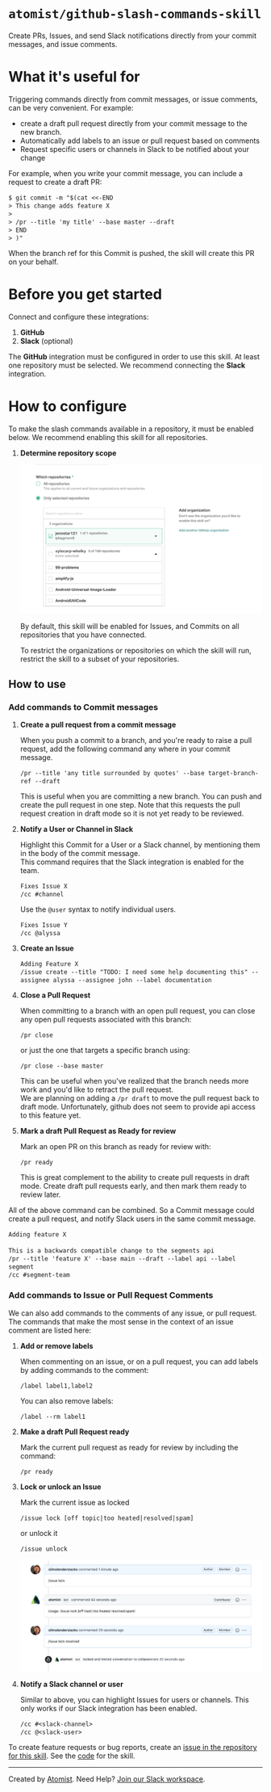 # `atomist/github-slash-commands-skill`

<!---atomist-skill-readme:start--->

Create PRs, Issues, and send Slack notifications directly from your commit messages, and issue comments.

# What it's useful for

Triggering commands directly from commit messages, or issue comments, can be very convenient. For example:

-   create a draft pull request directly from your commit message to the new branch.
-   Automatically add labels to an issue or pull request based on comments
-   Request specific users or channels in Slack to be notified about your change

For example, when you write your commit message, you can include a request to create a draft PR:

```
$ git commit -m "$(cat <<-END
> This change adds feature X
>
> /pr --title 'my title' --base master --draft
> END
> )"
```

When the branch ref for this Commit is pushed, the skill will create this PR on your behalf.

# Before you get started

Connect and configure these integrations:

1. **GitHub**
2. **Slack** (optional)

The **GitHub** integration must be configured in order to use this skill. At least one repository must be selected.
We recommend connecting the **Slack** integration.

# How to configure

To make the slash commands available in a repository, it must be enabled below. We recommend enabling this skill for
all repositories.

1. **Determine repository scope**

    ![Repository filter](docs/images/repo-filter.png)

    By default, this skill will be enabled for Issues, and Commits on all repositories that you have connected.

    To restrict the organizations or repositories on which the skill will run, restrict the skill to a subset
    of your repositories.

## How to use

### Add commands to Commit messages

1.  **Create a pull request from a commit message**

    When you push a commit to a branch, and you're ready to raise a pull request, add the following command any
    where in your commit message.

    ```
    /pr --title 'any title surrounded by quotes' --base target-branch-ref --draft
    ```

    This is useful when you are committing a new branch. You can push and create the pull request in one step.
    Note that this requests the pull request creation in draft mode so it is not yet ready to be reviewed.

2.  **Notify a User or Channel in Slack**

    Highlight this Commit for a User or a Slack channel, by mentioning them in the body of the commit message.  
    This command requires that the Slack integration is enabled for the team.

    ```
    Fixes Issue X
    /cc #channel
    ```

    Use the `@user` syntax to notify individual users.

    ```
    Fixes Issue Y
    /cc @alyssa
    ```

3.  **Create an Issue**

    ```
    Adding Feature X
    /issue create --title "TODO: I need some help documenting this" --assignee alyssa --assignee john --label documentation
    ```

4.  **Close a Pull Request**

    When committing to a branch with an open pull request, you can close any open pull requests associated with this branch:

    ```
    /pr close
    ```

    or just the one that targets a specific branch using:

    ```
    /pr close --base master
    ```

    This can be useful when you've realized that the branch needs more work and you'd like to retract the pull request.  
    We are planning on adding a `/pr draft` to move the pull request back to draft mode. Unfortunately, github does not
    seem to provide api access to this feature yet.

5.  **Mark a draft Pull Request as Ready for review**

    Mark an open PR on this branch as ready for review with:

    ```
    /pr ready
    ```

    This is great complement to the ability to create pull requests in draft mode. Create draft pull requests early,
    and then mark them ready to review later.

All of the above command can be combined. So a Commit message could create a pull request, and notify
Slack users in the same commit message.

```
Adding feature X

This is a backwards compatible change to the segments api
/pr --title 'feature X' --base main --draft --label api --label segment
/cc #segment-team
```

### Add commands to Issue or Pull Request Comments

We can also add commands to the comments of any issue, or pull request. The commands that make the most
sense in the context of an issue comment are listed here:

1.  **Add or remove labels**

    When commenting on an issue, or on a pull request, you can add labels by adding commands to the comment:

    ```
    /label label1,label2
    ```

    You can also remove labels:

    ```
    /label --rm label1
    ```

2.  **Make a draft Pull Request ready**

    Mark the current pull request as ready for review by including the command:

    ```
    /pr ready
    ```

3.  **Lock or unlock an Issue**

    Mark the current issue as locked

    ```
    /issue lock [off topic|too heated|resolved|spam]
    ```

    or unlock it

    ```
    /issue unlock
    ```

    ![lock](docs/images/lock.png)

4.  **Notify a Slack channel or user**

    Similar to above, you can highlight Issues for users or channels. This only works if our Slack integration
    has been enabled.

    ```
    /cc #<slack-channel>
    /cc @<slack-user>
    ```

To create feature requests or bug reports, create an [issue in the repository for this skill](https://github.com/atomist-skills/git-chatops-skill/issues).
See the [code](https://github.com/atomist-skills/git-chatops-skill) for the skill.

<!---atomist-skill-readme:end--->

---

Created by [Atomist][atomist].
Need Help? [Join our Slack workspace][slack].

[atomist]: https://atomist.com/ "Atomist - How Teams Deliver Software"
[slack]: https://join.atomist.com/ "Atomist Community Slack"
